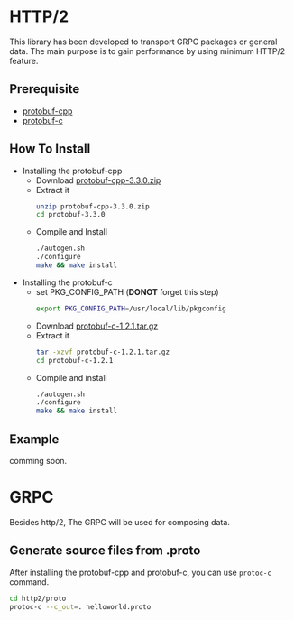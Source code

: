 # HTTP/2
This library has been developed to transport GRPC packages or general data.
The main purpose is to gain performance by using minimum HTTP/2 feature. 

## Prerequisite
 * [protobuf-cpp](https://github.com/google/protobuf/releases/tag/v3.3.0)
 * [protobuf-c](https://github.com/protobuf-c/protobuf-c/releases/tag/v1.2.1)
 
## How To Install
 * Installing the protobuf-cpp
   - Download [protobuf-cpp-3.3.0.zip](https://github.com/google/protobuf/releases/download/v3.3.0/protobuf-cpp-3.3.0.zip)
   - Extract it 
     ```bash
     unzip protobuf-cpp-3.3.0.zip
     cd protobuf-3.3.0
     ```
   - Compile and Install
     ```bash
     ./autogen.sh
     ./configure
     make && make install
     ```
 * Installing the protobuf-c
   - set PKG_CONFIG_PATH (__DONOT__ forget this step)
      ```bash
      export PKG_CONFIG_PATH=/usr/local/lib/pkgconfig
      ```
   - Download [protobuf-c-1.2.1.tar.gz](https://github.com/protobuf-c/protobuf-c/releases/download/v1.2.1/protobuf-c-1.2.1.tar.gz)
   - Extract it
     ```bash
     tar -xzvf protobuf-c-1.2.1.tar.gz
     cd protobuf-c-1.2.1
     ```
   - Compile and install
     ```bash
     ./autogen.sh
     ./configure
     make && make install
     ```
   
## Example
 comming soon.
 
# GRPC
Besides http/2, The GRPC will be used for composing data. 

## Generate source files from .proto
  After installing the protobuf-cpp and protobuf-c, you can use `protoc-c` command.
  ```bash
  cd http2/proto
  protoc-c --c_out=. helloworld.proto
  ```
